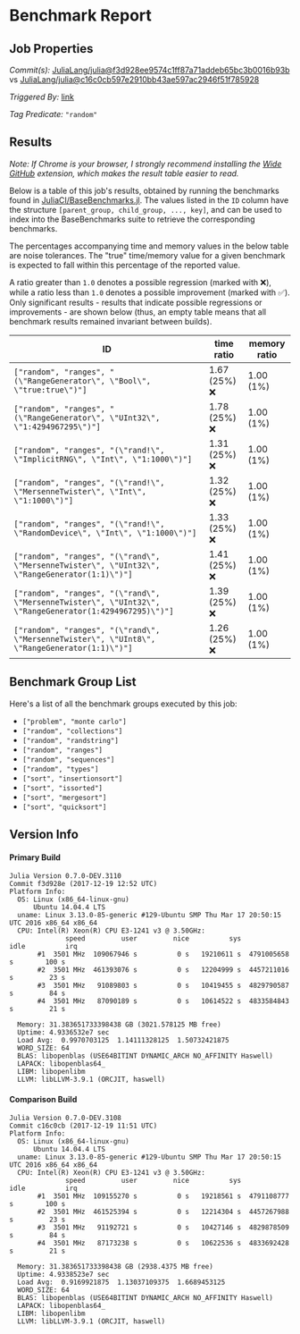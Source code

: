 # Benchmark Report

## Job Properties

*Commit(s):* [JuliaLang/julia@f3d928ee9574c1ff87a71addeb65bc3b0016b93b](https://github.com/JuliaLang/julia/commit/f3d928ee9574c1ff87a71addeb65bc3b0016b93b) vs [JuliaLang/julia@c16c0cb597e2910bb43ae597ac2946f51f785928](https://github.com/JuliaLang/julia/commit/c16c0cb597e2910bb43ae597ac2946f51f785928)

*Triggered By:* [link](https://github.com/JuliaLang/julia/pull/25058#issuecomment-352740722)

*Tag Predicate:* `"random"`

## Results

*Note: If Chrome is your browser, I strongly recommend installing the [Wide GitHub](https://chrome.google.com/webstore/detail/wide-github/kaalofacklcidaampbokdplbklpeldpj?hl=en)
extension, which makes the result table easier to read.*

Below is a table of this job's results, obtained by running the benchmarks found in
[JuliaCI/BaseBenchmarks.jl](https://github.com/JuliaCI/BaseBenchmarks.jl). The values
listed in the `ID` column have the structure `[parent_group, child_group, ..., key]`,
and can be used to index into the BaseBenchmarks suite to retrieve the corresponding
benchmarks.

The percentages accompanying time and memory values in the below table are noise tolerances. The "true"
time/memory value for a given benchmark is expected to fall within this percentage of the reported value.

A ratio greater than `1.0` denotes a possible regression (marked with :x:), while a ratio less
than `1.0` denotes a possible improvement (marked with :white_check_mark:). Only significant results - results
that indicate possible regressions or improvements - are shown below (thus, an empty table means that all
benchmark results remained invariant between builds).

| ID | time ratio | memory ratio |
|----|------------|--------------|
| `["random", "ranges", "(\"RangeGenerator\", \"Bool\", \"true:true\")"]` | 1.67 (25%) :x: | 1.00 (1%)  |
| `["random", "ranges", "(\"RangeGenerator\", \"UInt32\", \"1:4294967295\")"]` | 1.78 (25%) :x: | 1.00 (1%)  |
| `["random", "ranges", "(\"rand!\", \"ImplicitRNG\", \"Int\", \"1:1000\")"]` | 1.31 (25%) :x: | 1.00 (1%)  |
| `["random", "ranges", "(\"rand!\", \"MersenneTwister\", \"Int\", \"1:1000\")"]` | 1.32 (25%) :x: | 1.00 (1%)  |
| `["random", "ranges", "(\"rand!\", \"RandomDevice\", \"Int\", \"1:1000\")"]` | 1.33 (25%) :x: | 1.00 (1%)  |
| `["random", "ranges", "(\"rand\", \"MersenneTwister\", \"UInt32\", \"RangeGenerator(1:1)\")"]` | 1.41 (25%) :x: | 1.00 (1%)  |
| `["random", "ranges", "(\"rand\", \"MersenneTwister\", \"UInt32\", \"RangeGenerator(1:4294967295)\")"]` | 1.39 (25%) :x: | 1.00 (1%)  |
| `["random", "ranges", "(\"rand\", \"MersenneTwister\", \"UInt8\", \"RangeGenerator(1:1)\")"]` | 1.26 (25%) :x: | 1.00 (1%)  |

## Benchmark Group List

Here's a list of all the benchmark groups executed by this job:

- `["problem", "monte carlo"]`
- `["random", "collections"]`
- `["random", "randstring"]`
- `["random", "ranges"]`
- `["random", "sequences"]`
- `["random", "types"]`
- `["sort", "insertionsort"]`
- `["sort", "issorted"]`
- `["sort", "mergesort"]`
- `["sort", "quicksort"]`

## Version Info

#### Primary Build

```
Julia Version 0.7.0-DEV.3110
Commit f3d928e (2017-12-19 12:52 UTC)
Platform Info:
  OS: Linux (x86_64-linux-gnu)
      Ubuntu 14.04.4 LTS
  uname: Linux 3.13.0-85-generic #129-Ubuntu SMP Thu Mar 17 20:50:15 UTC 2016 x86_64 x86_64
  CPU: Intel(R) Xeon(R) CPU E3-1241 v3 @ 3.50GHz: 
              speed         user         nice          sys         idle          irq
       #1  3501 MHz  109067946 s          0 s   19210611 s  4791005658 s        100 s
       #2  3501 MHz  461393076 s          0 s   12204999 s  4457211016 s         23 s
       #3  3501 MHz   91089803 s          0 s   10419455 s  4829790587 s         84 s
       #4  3501 MHz   87090189 s          0 s   10614522 s  4833584843 s         21 s
       
  Memory: 31.383651733398438 GB (3021.578125 MB free)
  Uptime: 4.9336532e7 sec
  Load Avg:  0.9970703125  1.14111328125  1.50732421875
  WORD_SIZE: 64
  BLAS: libopenblas (USE64BITINT DYNAMIC_ARCH NO_AFFINITY Haswell)
  LAPACK: libopenblas64_
  LIBM: libopenlibm
  LLVM: libLLVM-3.9.1 (ORCJIT, haswell)

```

#### Comparison Build

```
Julia Version 0.7.0-DEV.3108
Commit c16c0cb (2017-12-19 11:51 UTC)
Platform Info:
  OS: Linux (x86_64-linux-gnu)
      Ubuntu 14.04.4 LTS
  uname: Linux 3.13.0-85-generic #129-Ubuntu SMP Thu Mar 17 20:50:15 UTC 2016 x86_64 x86_64
  CPU: Intel(R) Xeon(R) CPU E3-1241 v3 @ 3.50GHz: 
              speed         user         nice          sys         idle          irq
       #1  3501 MHz  109155270 s          0 s   19218561 s  4791108777 s        100 s
       #2  3501 MHz  461525394 s          0 s   12214304 s  4457267988 s         23 s
       #3  3501 MHz   91192721 s          0 s   10427146 s  4829878509 s         84 s
       #4  3501 MHz   87173238 s          0 s   10622536 s  4833692428 s         21 s
       
  Memory: 31.383651733398438 GB (2938.4375 MB free)
  Uptime: 4.9338523e7 sec
  Load Avg:  0.9169921875  1.13037109375  1.6689453125
  WORD_SIZE: 64
  BLAS: libopenblas (USE64BITINT DYNAMIC_ARCH NO_AFFINITY Haswell)
  LAPACK: libopenblas64_
  LIBM: libopenlibm
  LLVM: libLLVM-3.9.1 (ORCJIT, haswell)

```
